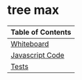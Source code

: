 # tree max

|Table of Contents|
|-----------------|
|[Whiteboard](./Whiteboard.png)|
|[Javascript Code](./BinaryTreeModified.js)
|[Tests](./__tests__/BinaryTreeModified.test.js)|

